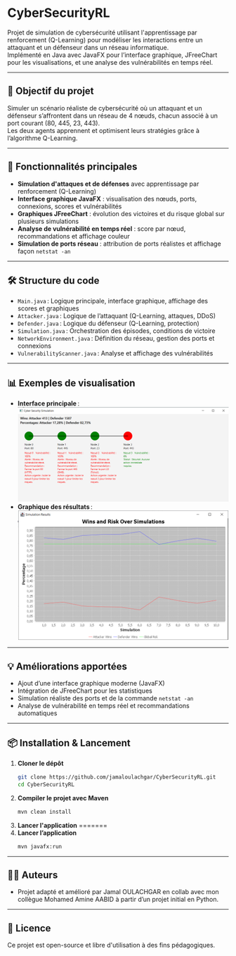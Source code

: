 # CyberSecurityRL

Projet de simulation de cybersécurité utilisant l'apprentissage par renforcement (Q-Learning) pour modéliser les interactions entre un attaquant et un défenseur dans un réseau informatique.  
Implémenté en Java avec JavaFX pour l’interface graphique, JFreeChart pour les visualisations, et une analyse des vulnérabilités en temps réel.

---

## 🚀 Objectif du projet

Simuler un scénario réaliste de cybersécurité où un attaquant et un défenseur s’affrontent dans un réseau de 4 nœuds, chacun associé à un port courant (80, 445, 23, 443).  
Les deux agents apprennent et optimisent leurs stratégies grâce à l’algorithme Q-Learning.

---

## 🎯 Fonctionnalités principales

- **Simulation d'attaques et de défenses** avec apprentissage par renforcement (Q-Learning)
- **Interface graphique JavaFX** : visualisation des nœuds, ports, connexions, scores et vulnérabilités
- **Graphiques JFreeChart** : évolution des victoires et du risque global sur plusieurs simulations
- **Analyse de vulnérabilité en temps réel** : score par nœud, recommandations et affichage couleur
- **Simulation de ports réseau** : attribution de ports réalistes et affichage façon `netstat -an`


---

## 🛠️ Structure du code

- `Main.java` : Logique principale, interface graphique, affichage des scores et graphiques
- `Attacker.java` : Logique de l’attaquant (Q-Learning, attaques, DDoS)
- `Defender.java` : Logique du défenseur (Q-Learning, protection)
- `Simulation.java` : Orchestration des épisodes, conditions de victoire
- `NetworkEnvironment.java` : Définition du réseau, gestion des ports et connexions
- `VulnerabilityScanner.java` : Analyse et affichage des vulnérabilités

---

## 📊 Exemples de visualisation

- **Interface principale** :  
  ![Interface principale](./docs/interface.png)
- **Graphique des résultats** :  
  ![Graphique JFreeChart](./docs/graphique.png)

---

## 💡 Améliorations apportées


- Ajout d’une interface graphique moderne (JavaFX)
- Intégration de JFreeChart pour les statistiques
- Simulation réaliste des ports et de la commande `netstat -an`
- Analyse de vulnérabilité en temps réel et recommandations automatiques

---

## 📦 Installation & Lancement

1. **Cloner le dépôt**
   ```bash
   git clone https://github.com/jamaloulachgar/CyberSecurityRL.git
   cd CyberSecurityRL
   ```
2. **Compiler le projet avec Maven**
   ```bash
   mvn clean install
   ```
3. **Lancer l'application**
=======
3. **Lancer l’application**
   ```bash
   mvn javafx:run
   ```

---

## 👨‍💻 Auteurs

- Projet adapté et amélioré par Jamal OULACHGAR en collab avec mon collègue Mohamed Amine AABID  à partir d’un projet initial en Python.

---

## 📄 Licence

Ce projet est open-source et libre d'utilisation à des fins pédagogiques.

